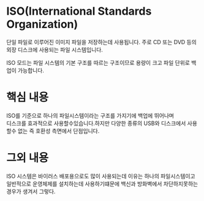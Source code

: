 # ISO(International Standards Organization)
단일 파일로 이루어진 이미지 파일을 저장하는데 사용됩니다.
주로 CD 또는 DVD 등의 외장 디스크에 사용되는 파일 시스템입니다.  


ISO 모드는 파일 시스템의 기본 구조를 따르는 구조이므로 용량이 크고 파일 단위로 백업이 가능합니다.

# 핵심 내용

ISO를 기준으로 하나의 파일시스템이라는 구조를 가지기에 백업에 뛰어나며  
디스크를 효과적으로 사용할수있습니다.하지만 다양한 종류의 USB와 디스크에서 사용할수 없는 즉 호환성 측면에서 단점입니다.

# 그외 내용

ISO 시스템은 바이러스 배포용으로도 많이 사용되는데 이유는 하나의 파일시스템이고 일반적으로 운영체제를 설치하는데 사용하기떄문에 백신과 방화벽에서 차단하지못하는 경우가 생겨서 그렇다.